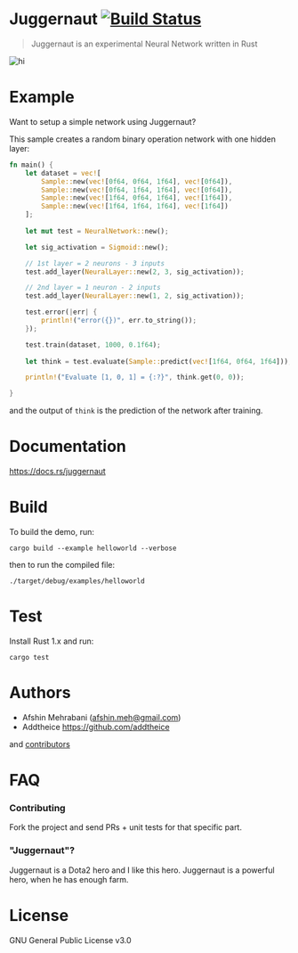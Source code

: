 # Juggernaut [![Build Status](https://travis-ci.org/afshinm/juggernaut.svg?branch=master)](https://travis-ci.org/afshinm/juggernaut)
> Juggernaut is an experimental Neural Network written in Rust

<img src="http://juggernaut.rs/static/images/art.png" alt="hi" class="inline"/>

# Example

Want to setup a simple network using Juggernaut? 

This sample creates a random binary operation network with one hidden layer:

```rust
fn main() {
    let dataset = vec![
        Sample::new(vec![0f64, 0f64, 1f64], vec![0f64]),
        Sample::new(vec![0f64, 1f64, 1f64], vec![0f64]),
        Sample::new(vec![1f64, 0f64, 1f64], vec![1f64]),
        Sample::new(vec![1f64, 1f64, 1f64], vec![1f64])
    ];
    
    let mut test = NeuralNetwork::new();

    let sig_activation = Sigmoid::new();

    // 1st layer = 2 neurons - 3 inputs
    test.add_layer(NeuralLayer::new(2, 3, sig_activation));

    // 2nd layer = 1 neuron - 2 inputs
    test.add_layer(NeuralLayer::new(1, 2, sig_activation));

    test.error(|err| {
        println!("error({})", err.to_string());
    });

    test.train(dataset, 1000, 0.1f64);
    
    let think = test.evaluate(Sample::predict(vec![1f64, 0f64, 1f64]));

    println!("Evaluate [1, 0, 1] = {:?}", think.get(0, 0));

}

```

and the output of `think` is the prediction of the network after training.

# Documentation

https://docs.rs/juggernaut

# Build

To build the demo, run:

```
cargo build --example helloworld --verbose
```

then to run the compiled file:

```
./target/debug/examples/helloworld
```

# Test

Install Rust 1.x and run:

```
cargo test
```

# Authors

- Afshin Mehrabani (afshin.meh@gmail.com) 
- Addtheice https://github.com/addtheice  

and [contributors](https://github.com/afshinm/juggernaut/graphs/contributors)

# FAQ

### Contributing

Fork the project and send PRs + unit tests for that specific part. 

### "Juggernaut"?

Juggernaut is a Dota2 hero and I like this hero. Juggernaut is a powerful hero, when he has enough farm.

# License

GNU General Public License v3.0
